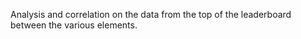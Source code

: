 Analysis and correlation on the data from the top of the leaderboard between the various elements. 

